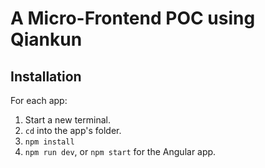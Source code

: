 # A Micro-Frontend POC using Qiankun

## Installation

For each app:
1. Start a new terminal.
2. `cd` into the app's folder.
3. `npm install`
4. `npm run dev`, or `npm start` for the Angular app.
